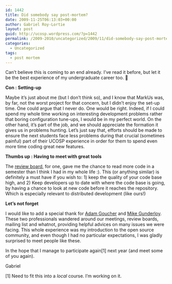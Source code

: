 ```yaml
---
id: 1442
title: Did somebody say post-mortem?
date: 2009-11-25T06:13:03+00:00
author: Gabriel Roy-Lortie
layout: post
guid: http://ucosp.wordpress.com/?p=1442
permalink: /2009-2010/uncategorized/2009/11/did-somebody-say-post-mortem/
categories:
  - Uncategorized
tags:
  - post mortem
---
```

Can&#8217;t believe this is coming to an end already. I&#8217;ve read it before, but let it be the best experience of my undergraduate career too. 🙂

**Con : Setting-up**

Maybe it&#8217;s just about me (but I don&#8217;t think so), and I know that MarkUs was, by far, not the worst project for that concern, but I didn&#8217;t enjoy the set-up time. One could argue that I never do. One would be right. Indeed, if I could spend my whole time working on interesting development problems rather that boring configuration tune-ups, I would be in my perfect world. On the other hand, it&#8217;s part of the job, and we should appreciate the formation it gives us in problems hunting. Let&#8217;s just say that, efforts should be made to ensure the next students face less problems during that crucial (sometimes painful) part of their UCOSP experience in order for them to spend even more time coding great new features.

**Thumbs up : Having to meet with great tools**

The [review board](http://www.reviewboard.org/), for one, gave me the chance to read more code in a semester than I think I had in my whole life :). This (or anything similar) is definitely a must have if you wish to: 1) keep the quality of your code base high, and 2) Keep developers up to date with where the code base is going, by having a chance to look at new code before it reaches the repository. Which is especially relevant to distributed development (like ours!)

**Let&#8217;s not forget**

I would like to add a special thank for [Adam Goucher](http://adam.goucher.ca/) and [Mike Gunderloy](http://afreshcup.com/). These two professionals wandered around our meetings, review boards, mailing list and whatnot, providing helpful advices on many issues we were facing. This whole experience was my introduction to the open source community, and even though I had no particular expectations, I was gladly surprised to meet people like these.

In the hope that I manage to participate again[1] next year (and meet some of you again).

Gabriel

[1] Need to fit this into a _local_ course. I&#8217;m working on it.